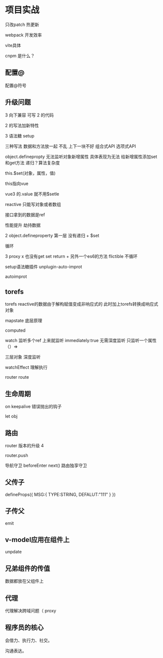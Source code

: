 # 项目实战

只改patch 热更新

webpack 开发效率 

vite具体

cnpm 是什么？

## 配置@

配置@符号

## 升级问题

3 向下兼容 可写 2 的代码

2 的写法加新特性

3 语法糖 setup

三种写法 数据和方法放一起 不乱 上下一块不好 组合式API 选项式API 

object.definepropty 无法监听对象新增属性 具体表现为无法 给新增属性添加set和get方法 递归？算法复杂度

this.$set(对象，属性，值)

this指向vue 

vue3 的.value 就不用$setle 

reactive 只能写对象或者数组

接口拿到的数据是ref

性能提升 劫持数据

2 object.defineproperty 第一层 没有递归 + $set

循环

3 proxy x 也没有get set  return + 另外一个es6的方法 flictible 不循环

setup语法糖插件 unplugin-auto-improt

autoimprot 
## torefs 

torefs reactive的数据由于解构赋值变成非响应式的 此时加上torefs转换成响应式对象

mapstate 底层原理

computed 

watch 监听多个ref 上来就监听 immediately:true 无需深度监听 只监听一个属性（）=> 

三层对象 深度监听

watchEffect 理解执行 

router route

## 生命周期

on keepalive 错误抛出的钩子



let obj

## 路由

router 版本的升级 4 

router.push 

导航守卫 beforeEnter next() 路由独享守卫

## 父传子

defineProps({
    MSG:{
        TYPE:STRING,
        DEFALUT:"111"
    }
})
## 子传父
emit 

## v-model应用在组件上

unpdate

## 兄弟组件的传值

数据都放在父组件上

## 代理

代理解决跨域问题（ proxy 


## 程序员的核心

会借力、执行力、社交。

沟通表达。



